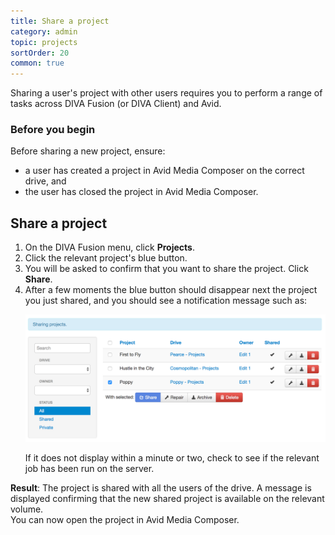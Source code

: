```yaml
---
title: Share a project
category: admin
topic: projects
sortOrder: 20
common: true
---
```


Sharing a user's project with other users requires you to perform a range of tasks across DIVA Fusion (or DIVA Client) and Avid.

### Before you begin

Before sharing a new project, ensure:

  - a user has created a project in Avid Media Composer on the correct drive, and
  - the user has closed the project in Avid Media Composer.

## Share a project

<ol>

  <li>On the DIVA Fusion menu, click <strong>Projects</strong>.</li>

  <li>Click the relevant project's blue <i class="fa fa-share-square-o"></i> button.</li>

  <li>You will be asked to confirm that you want to share the project. Click <strong>Share</strong>.</li>

  <li>
    After a few moments the blue <i class="fa fa-share-square-o"></i> button should disappear next the project you just shared, and you should see a notification message such as:
    <p><img src="/images/v2/fusion/project-list-shared.png" alt="Project after sharing"/></p>
    <p>If it does not display within a minute or two, check to see if the relevant job has been run on the server.</p>
</ol>

<p class="tip tip--result">
  <strong>Result</strong>:
  The project is shared with all the users of the drive. A message is displayed confirming that the new shared project is available on the relevant volume.<br/>
  You can now open the project in Avid Media Composer.
</p>
